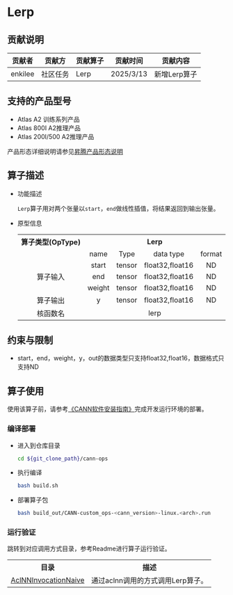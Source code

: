 # Lerp
## 贡献说明
| 贡献者     | 贡献方  | 贡献算子 | 贡献时间      | 贡献内容     |
|---------|------|------|-----------|----------|
| enkilee | 社区任务 | Lerp | 2025/3/13 | 新增Lerp算子 |

## 支持的产品型号

- Atlas A2 训练系列产品
- Atlas 800I A2推理产品
- Atlas 200I/500 A2推理产品

产品形态详细说明请参见[昇腾产品形态说明](http://www.hiascend.com/document/redirect/CannCommunityProductForm)

## 算子描述
- 功能描述

  `Lerp`算子用对两个张量以`start`，`end`做线性插值，将结果返回到输出张量。

- 原型信息

  <table>
    <tr><th align="center">算子类型(OpType)</th><th colspan="4" align="center">Lerp</th></tr> 
    <tr><td align="center"> </td><td align="center">name</td><td align="center">Type</td><td align="center">data type</td><td align="center">format</td></tr>  
    <tr><td rowspan="4" align="center">算子输入</td>
     
    <tr><td align="center">start</td><td align="center">tensor</td><td align="center">float32,float16</td><td align="center">ND</td></tr>  
    <tr><td align="center">end</td><td align="center">tensor</td><td align="center">float32,float16</td><td align="center">ND</td></tr>  
    <tr><td align="center">weight</td><td align="center">tensor</td><td align="center">float32,float16</td><td align="center">ND</td></tr>  
    
    <tr><td rowspan="1" align="center">算子输出</td>
    <td align="center">y</td><td align="center">tensor</td><td align="center">float32,float16</td><td align="center">ND</td></tr>  
    
    <tr><td rowspan="1" align="center">核函数名</td><td colspan="4" align="center">lerp</td></tr>  
  </table>

## 约束与限制
- start，end，weight，y，out的数据类型只支持float32,float16，数据格式只支持ND

## 算子使用
使用该算子前，请参考[《CANN软件安装指南》](https://hiascend.com/document/redirect/CannCommunityInstSoftware)完成开发运行环境的部署。

### 编译部署
  - 进入到仓库目录

    ```bash
    cd ${git_clone_path}/cann-ops
    ```

  - 执行编译

    ```bash
    bash build.sh
    ```

  - 部署算子包

    ```bash
    bash build_out/CANN-custom_ops-<cann_version>-linux.<arch>.run
    ```

### 运行验证
跳转到对应调用方式目录，参考Readme进行算子运行验证。
<table>
    <th>目录</th><th>描述</th>
    <tr>
        <td><a href="./examples/AclNNInvocationNaive"> AclNNInvocationNaive</td><td>通过aclnn调用的方式调用Lerp算子。</td>
    </tr>
</table>
